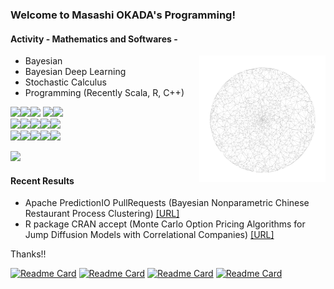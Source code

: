 ### Welcome to Masashi OKADA's Programming!
#### Activity - Mathematics and Softwares -
<img src="https://github.com/jirotubuyaki/jirotubuyaki/blob/main/prefund_color.png" width="40%" align="right">

* Bayesian
* Bayesian Deep Learning
* Stochastic Calculus
* Programming (Recently Scala, R, C++)
 
<img src="https://cdn.jsdelivr.net/gh/devicons/devicon/icons/java/java-original-wordmark.svg" width="9%"><img src="https://cdn.jsdelivr.net/gh/devicons/devicon/icons/scala/scala-original-wordmark.svg" width="9%"><img src="https://cdn.jsdelivr.net/gh/devicons/devicon/icons/r/r-original.svg" width="9%">
<img src="https://cdn.jsdelivr.net/gh/devicons/devicon/icons/cplusplus/cplusplus-original.svg" width="9%"><img src="https://cdn.jsdelivr.net/gh/devicons/devicon/icons/c/c-original.svg" width="9%">  
<img src="https://cdn.jsdelivr.net/gh/devicons/devicon/icons/html5/html5-original-wordmark.svg" width="9%"><img src="https://cdn.jsdelivr.net/gh/devicons/devicon/icons/css3/css3-original-wordmark.svg" width="9%"><img src="https://cdn.jsdelivr.net/gh/devicons/devicon/icons/php/php-original.svg" width="9%"><img src="https://cdn.jsdelivr.net/gh/devicons/devicon/icons/javascript/javascript-plain.svg" width="9%"><img src="https://cdn.jsdelivr.net/gh/devicons/devicon/icons/tomcat/tomcat-original-wordmark.svg" width="9%">    
<img src="https://cdn.jsdelivr.net/gh/devicons/devicon/icons/linux/linux-original.svg" width="9%"><img src="https://cdn.jsdelivr.net/gh/devicons/devicon/icons/ubuntu/ubuntu-plain-wordmark.svg" width="9%"><img src="https://cdn.jsdelivr.net/gh/devicons/devicon/icons/apache/apache-original-wordmark.svg" width="9%"><img src="https://cdn.jsdelivr.net/gh/devicons/devicon/icons/mysql/mysql-original-wordmark.svg" width="9%"><img src="https://cdn.jsdelivr.net/gh/devicons/devicon/icons/github/github-original-wordmark.svg" width="9%">         
  
![](https://komarev.com/ghpvc/?username=jirotubuyaki&color=blueviolet) 

#### Recent Results
* Apache PredictionIO PullRequests (Bayesian Nonparametric Chinese Restaurant Process Clustering)  [[URL]](https://github.com/apache/predictionio/pull/458)
* R package CRAN accept (Monte Carlo Option Pricing Algorithms for Jump Diffusion Models with Correlational Companies)  [[URL]](https://cran.r-project.org/web/packages/Jdmbs/index.html)

Thanks!!

[![Readme Card](https://github-readme-stats.vercel.app/api/pin/?username=jirotubuyaki&repo=Jdmbs)](https://github.com/jirotubuyaki/Jdmbs)
[![Readme Card](https://github-readme-stats.vercel.app/api/pin/?username=jirotubuyaki&repo=CRPClustering)](https://github.com/jirotubuyaki/CRPClustering)
[![Readme Card](https://github-readme-stats.vercel.app/api/pin/?username=jirotubuyaki&repo=Random-Flower)](https://github.com/jirotubuyaki/Random-Flower)
[![Readme Card](https://github-readme-stats.vercel.app/api/pin/?username=jirotubuyaki&repo=Traffic-Simulator)](https://github.com/jirotubuyaki/Traffic-Simulator)
